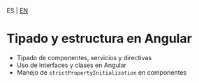 <!-- MULTILANGUAJE MENU START -->
ES | [EN](https://lckpig.gitbook.io/practical-dev-handbook/typescript/integration-angular/typing-structure)
<!-- MULTILANGUAJE MENU END -->

# Tipado y estructura en Angular

- Tipado de componentes, servicios y directivas
- Uso de interfaces y clases en Angular
- Manejo de `strictPropertyInitialization` en componentes 